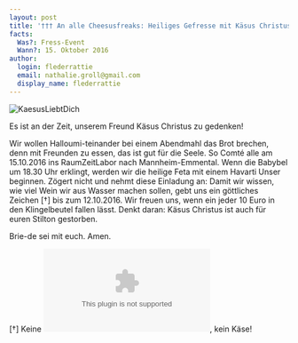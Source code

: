 ```yaml
---
layout: post
title: '††† An alle Cheesusfreaks: Heiliges Gefresse mit Käsus Christus †††'
facts:
  Was?: Fress-Event
  Wann?: 15. Oktober 2016
author:
  login: flederrattie
  email: nathalie.groll@gmail.com
  display_name: flederrattie
---
```



![KaesusLiebtDich](/assets/Kaesusliebtdich.jpg)


Es ist an der Zeit, unserem Freund Käsus Christus zu gedenken!

Wir wollen Halloumi-teinander bei einem Abendmahl das Brot brechen, denn mit Freunden zu essen, das ist gut für die Seele.
So Comté alle am 15.10.2016 ins RaumZeitLabor nach Mannheim-Emmental. Wenn die Babybel um 18.30 Uhr erklingt, werden wir die heilige Feta mit einem Havarti Unser beginnen.
Zögert nicht und nehmt diese Einladung an: Damit wir wissen, wie viel Wein wir aus Wasser machen sollen, gebt uns ein göttliches Zeichen [†] bis zum 12.10.2016. Wir freuen uns, wenn ein jeder 10 Euro in den Klingelbeutel fallen lässt. Denkt daran: Käsus Christus ist auch für euren Stilton gestorben.

Brie-de sei mit euch. Amen.



[†] Keine ![Mail](mailto:nathalie.groll@gmail.com), kein Käse!

